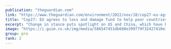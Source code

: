 ```yaml
---
publication: "theguardian.com"
link: "https://www.theguardian.com/environment/2022/nov/18/cop27-eu-agrees-to-loss-and-damage-fund-to-help-poor-countries-recover-from-climate-disasters"
title: "Cop27: EU agrees to loss and damage fund to help poor countries amid climate disasters"
excerpt: "Change in stance puts spotlight on US and China, which have both objected to fund"
image: "https://i.guim.co.uk/img/media/588547451db680e399779f32427410e3074f6f8e/0_0_8640_5184/master/8640.jpg?width=1200&height=630&quality=85&auto=format&fit=crop&overlay-align=bottom%2Cleft&overlay-width=100p&overlay-base64=L2ltZy9zdGF0aWMvb3ZlcmxheXMvdGctZGVmYXVsdC5wbmc&enable=upscale&s=f3e0fdc9f3b6e974e28bd52ccfd6eb98"
group: pro
rank: 2
---
```


